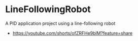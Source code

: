 # LineFollowingRobot
A PID application project using a line-following robot

- https://youtube.com/shorts/ofZRFHe9blM?feature=share
